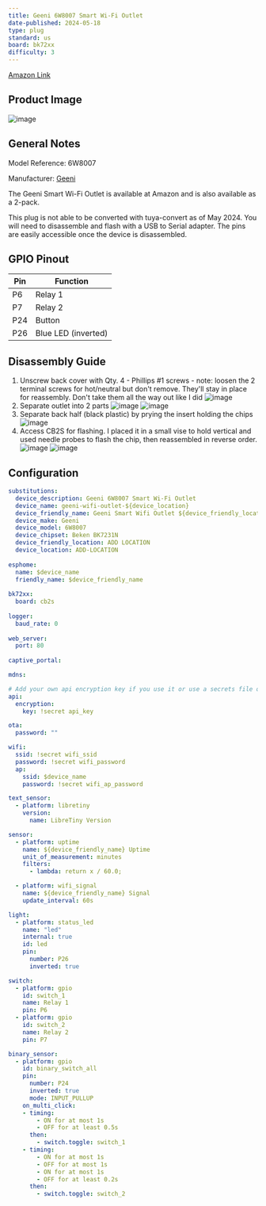```yaml
---
title: Geeni 6W8007 Smart Wi-Fi Outlet
date-published: 2024-05-18
type: plug
standard: us
board: bk72xx
difficulty: 3
---
```


[Amazon Link](https://www.amazon.com/dp/B07STG73VS)

## Product Image

![image](geeni-6w8007-product-image.jpg)

## General Notes

Model Reference: 6W8007

Manufacturer: [Geeni](https://mygeeni.com/)

The Geeni Smart Wi-Fi Outlet is available at Amazon and is also available as a 2-pack.

This plug is not able to be converted with tuya-convert as of May 2024. You will need to disassemble and flash with a USB to Serial adapter. The pins are easily accessible once the device is disassembled.

## GPIO Pinout

| Pin    | Function              |
| ------ | --------------------- |
| P6     | Relay 1               |
| P7     | Relay 2               |
| P24    | Button                |
| P26    | Blue LED (inverted)   |

## Disassembly Guide

1) Unscrew back cover with Qty. 4 - Phillips #1 screws - note: loosen the 2 terminal screws for hot/neutral but don't remove. They'll stay in place for reassembly. Don't take them all the way out like I did
   ![image](geeni-6w8007-1-back.jpg)
2) Separate outlet into 2 parts
   ![image](geeni-6w8007-2-cover-off.jpg)
   ![image](geeni-6w8007-3-cover-off-front.jpg)
3) Separate back half (black plastic) by prying the insert holding the chips
   ![image](geeni-6w8007-4-prying-out.jpg)
4) Access CB2S for flashing. I placed it in a small vise to hold vertical and used needle probes to flash the chip, then reassembled in reverse order.
   ![image](geeni-6w8007-5-CB2S.jpg)
   ![image](geeni-6w8007-6-CB2S-pins.jpg)

## Configuration

```yaml
substitutions:
  device_description: Geeni 6W8007 Smart Wi-Fi Outlet
  device_name: geeni-wifi-outlet-${device_location}
  device_friendly_name: Geeni Smart Wifi Outlet ${device_friendly_location}
  device_make: Geeni
  device_model: 6W8007
  device_chipset: Beken BK7231N
  device_friendly_location: ADD LOCATION
  device_location: ADD-LOCATION
  
esphome:
  name: $device_name
  friendly_name: $device_friendly_name
  
bk72xx:
  board: cb2s
  
logger:
  baud_rate: 0
  
web_server:
  port: 80
  
captive_portal:

mdns:

# Add your own api encryption key if you use it or use a secrets file one, your choice
api:
  encryption:
    key: !secret api_key

ota:
  password: ""

wifi:
  ssid: !secret wifi_ssid
  password: !secret wifi_password
  ap:
    ssid: $device_name
    password: !secret wifi_ap_password

text_sensor:
  - platform: libretiny
    version:
      name: LibreTiny Version

sensor:
  - platform: uptime
    name: ${device_friendly_name} Uptime
    unit_of_measurement: minutes
    filters:
      - lambda: return x / 60.0;

  - platform: wifi_signal
    name: ${device_friendly_name} Signal
    update_interval: 60s

light:
  - platform: status_led
    name: "led"
    internal: true
    id: led
    pin:
      number: P26
      inverted: true

switch:
  - platform: gpio
    id: switch_1
    name: Relay 1
    pin: P6
  - platform: gpio
    id: switch_2
    name: Relay 2
    pin: P7

binary_sensor:
  - platform: gpio
    id: binary_switch_all
    pin:
      number: P24
      inverted: true
      mode: INPUT_PULLUP
    on_multi_click:
    - timing:
        - ON for at most 1s
        - OFF for at least 0.5s
      then:
        - switch.toggle: switch_1
    - timing:
        - ON for at most 1s
        - OFF for at most 1s
        - ON for at most 1s
        - OFF for at least 0.2s
      then:
        - switch.toggle: switch_2
```
